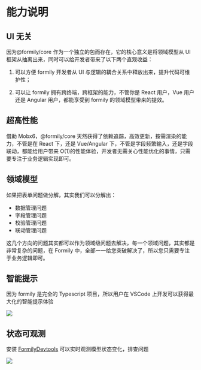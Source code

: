 # 能力说明

## UI 无关

因为@formily/core 作为一个独立的包而存在，它的核心意义是将领域模型从 UI 框架从抽离出来，同时可以给开发者带来了以下两个直观收益：

1. 可以方便 formily 开发者从 UI 与逻辑的耦合关系中释放出来，提升代码可维护性；

2. 可以让 formily 拥有跨终端，跨框架的能力，不管你是 React 用户，Vue 用户还是 Angular 用户，都能享受到 formily 的领域模型带来的提效。

## 超高性能

借助 Mobx6，@formily/core 天然获得了依赖追踪，高效更新，按需渲染的能力，不管是在 React 下，还是 Vue/Angular 下，不管是字段频繁输入，还是字段联动，都能给用户带来 O(1)的性能体验，开发者无需关心性能优化的事情，只需要专注于业务逻辑实现即可。

## 领域模型

如果把表单问题做分解，其实我们可以分解出：

- 数据管理问题
- 字段管理问题
- 校验管理问题
- 联动管理问题

这几个方向的问题其实都可以作为领域级问题去解决，每一个领域问题，其实都是非常复杂的问题，在 Formily 中，全部一一给您突破解决了，所以您只需要专注于业务逻辑即可。

## 智能提示

因为 formily 是完全的 Typescript 项目，所以用户在 VSCode 上开发可以获得最大化的智能提示体验

![](https://img.alicdn.com/imgextra/i2/O1CN01yiREHk1X95KJPPz1c_!!6000000002880-2-tps-2014-868.png)

## 状态可观测

安装 [FormilyDevtools](https://chrome.google.com/webstore/detail/formily-devtools/kkocalmbfnplecdmbadaapgapdioecfm?hl=zh-CN) 可以实时观测模型状态变化，排查问题

![](https://img.alicdn.com/imgextra/i4/O1CN01cdvaQs1QwMdHOa48s_!!6000000002040-2-tps-2880-1642.png)

